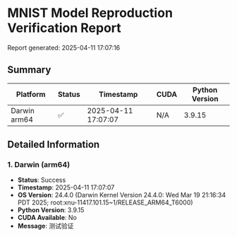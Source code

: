 # MNIST Model Reproduction Verification Report

Report generated: 2025-04-11 17:07:16

## Summary

| Platform | Status | Timestamp | CUDA | Python Version |
|----------|--------|-----------|------|---------------|
| Darwin arm64 | ✅ | 2025-04-11 17:07:07 | N/A | 3.9.15 |

## Detailed Information

### 1. Darwin (arm64)

- **Status**: Success
- **Timestamp**: 2025-04-11 17:07:07
- **OS Version**: 24.4.0 (Darwin Kernel Version 24.4.0: Wed Mar 19 21:16:34 PDT 2025; root:xnu-11417.101.15~1/RELEASE_ARM64_T6000)
- **Python Version**: 3.9.15
- **CUDA Available**: No
- **Message**: 测试验证

